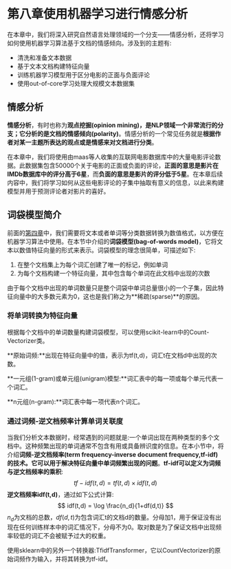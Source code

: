 # 第八章使用机器学习进行情感分析

在本章中，我们将深入研究自然语言处理领域的一个分支——情感分析，还将学习如何使用机器学习算法基于文档的情感倾向。涉及到的主题有:

- 清洗和准备文本数据
- 基于文本文档构建特征向量
- 训练机器学习模型用于区分电影的正面与负面评论
- 使用out-of-core学习处理大规模文本数据集

## 情感分析

**情感分析**，有时也称为**观点挖掘(opinion mining)，**是NLP领域一个非常流行的分支；它分析的是文档的**情感倾向(polarity)**。情感分析的一个常见任务就是**根据作者对某一主题所表达的观点或是情感来对文档进行分类**。

在本章中，我们将使用由maas等人收集的互联网电影数据库中的大量电影评论数据。此数据集包含50000个关于电影的正面或负面的评论，**正面的意思是影片在IMDb数据库中的评分高于6星**，而**负面的意思是影片的评分低于5星**。在本章后续内容中，我们将学习如何从这些电影评论的子集中抽取有意义的信息，以此来构建模型并用于预测评论者对影片的喜好。

## 词袋模型简介

前面的[第四章](https://github.com/JozeeLin/python-machine-learning/blob/master/%E7%AC%94%E8%AE%B0/%E7%AC%AC%E5%9B%9B%E7%AB%A0%20%E6%95%B0%E6%8D%AE%E9%A2%84%E5%A4%84%E7%90%86-%E6%9E%84%E5%BB%BA%E5%A5%BD%E7%9A%84%E8%AE%AD%E7%BB%83%E6%95%B0%E6%8D%AE%E9%9B%86.md)中，我们需要将文本或者单词等分类数据转换为数值格式，以方便在机器学习算法中使用。在本节中介绍的**词袋模型(bag-of-words model)**，它将文本以数值特征向量的形式来表示。词袋模型的理念很简单，可描述如下:

1. 在整个文档集上为每个词汇创建了唯一的标记，例如单词
2. 为每个文档构建一个特征向量，其中包含每个单词在此文档中出现的次数

由于每个文档中出现的单词数量只是整个词袋中单词总量很小的一个子集，因此特征向量中的大多数元素为0，这也是我们称之为**稀疏(sparse)**的原因。

### 将单词转换为特征向量

根据每个文档中的单词数量构建词袋模型，可以使用scikit-learn中的Count-Vectorizer类。

**原始词频:**出现在特征向量中的值，表示为tf(t,d)，词汇t在文档d中出现的次数。

**一元组(1-gram)或单元组(unigram)模型:**词汇表中的每一项或每个单元代表一个词汇。

**n元组(n-gram):**词汇表中每一项代表n个词汇。

### 通过词频-逆文档频率计算单词关联度

当我们分析文本数据时，经常遇到的问题就是:一个单词出现在两种类型的多个文档中。这种频繁出现的单词通常不包含有用或具备辨识度的信息。在本小节中，将介绍**词频-逆文档频率(term frequency-inverse document frequency,tf-idf)**的技术。它可以**用于解决特征向量中单词频繁出现的问题**。**tf-idf可以定义为词频与逆文档频率的乘积**:
$$
tf-idf(t,d) = tf(t,d)×idf(t,d)
$$
**逆文档频率idf(t,d)**，通过如下公式计算:
$$
idf(t,d) = \log \frac{n_d}{1+df(d,t)}
$$
$n_d$为文档的总数，$df(d,t)$为包含词汇t的文档d的数量。分母加1，用于保证没有出现在任何训练样本中的词汇情况下，分母不为0。取对数是为了保证文档中出现频率较低的词汇不会被赋予过大的权重。

使用sklearn中的另外一个转换器:TfidfTransformer，它以CountVectorizer的原始词频作为输入，并将其转换为tf-idf。